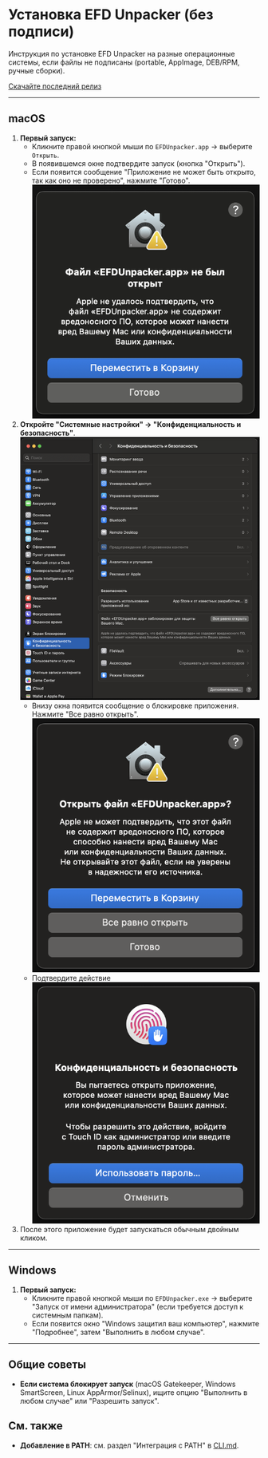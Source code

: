 # Установка EFD Unpacker (без подписи)

Инструкция по установке EFD Unpacker на разные операционные системы, если файлы не подписаны (portable, AppImage, DEB/RPM, ручные сборки).

[Скачайте последний релиз](https://github.com/IngvarConsulting/efd_unpacker/releases)

---

## macOS

1. **Первый запуск:**
    - Кликните правой кнопкой мыши по `EFDUnpacker.app` → выберите `Открыть`.
    - В появившемся окне подтвердите запуск (кнопка "Открыть").
    - Если появится сообщение "Приложение не может быть открыто, так как оно не проверено", нажмите "Готово".
![](./assets/macos-1.png)
1. **Откройте "Системные настройки" → "Конфиденциальность и безопасность"**.
![](./assets/macos-2.png)
    - Внизу окна появится сообщение о блокировке приложения. Нажмите "Все равно открыть".
![](./assets/macos-3.png)
    - Подтвердите действие
![](./assets/macos-4.png)
1. После этого приложение будет запускаться обычным двойным кликом.

---

## Windows

1. **Первый запуск:**
    - Кликните правой кнопкой мыши по `EFDUnpacker.exe` → выберите "Запуск от имени администратора" (если требуется доступ к системным папкам).
    - Если появится окно "Windows защитил ваш компьютер", нажмите "Подробнее", затем "Выполнить в любом случае".

---

## Общие советы

- **Если система блокирует запуск** (macOS Gatekeeper, Windows SmartScreen, Linux AppArmor/Selinux), ищите опцию "Выполнить в любом случае" или "Разрешить запуск".

## См. также
- **Добавление в PATH**: см. раздел "Интеграция с PATH" в [CLI.md](CLI.md). 